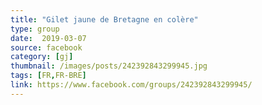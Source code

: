 ```yaml
---
title: "Gilet jaune de Bretagne en colère"
type: group
date:  2019-03-07
source: facebook
category: [gj]
thumbnail: /images/posts/242392843299945.jpg
tags: [FR,FR-BRE]
link: https://www.facebook.com/groups/242392843299945/
---
```

